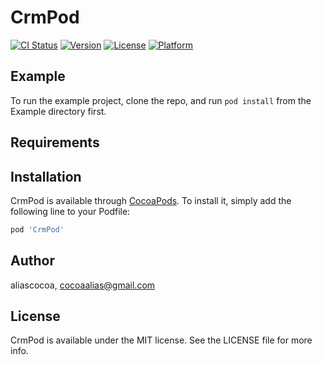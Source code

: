 # CrmPod

[![CI Status](http://img.shields.io/travis/aliascocoa/CrmPod.svg?style=flat)](https://travis-ci.org/aliascocoa/CrmPod)
[![Version](https://img.shields.io/cocoapods/v/CrmPod.svg?style=flat)](http://cocoapods.org/pods/CrmPod)
[![License](https://img.shields.io/cocoapods/l/CrmPod.svg?style=flat)](http://cocoapods.org/pods/CrmPod)
[![Platform](https://img.shields.io/cocoapods/p/CrmPod.svg?style=flat)](http://cocoapods.org/pods/CrmPod)

## Example

To run the example project, clone the repo, and run `pod install` from the Example directory first.

## Requirements

## Installation

CrmPod is available through [CocoaPods](http://cocoapods.org). To install
it, simply add the following line to your Podfile:

```ruby
pod 'CrmPod'
```

## Author

aliascocoa, cocoaalias@gmail.com

## License

CrmPod is available under the MIT license. See the LICENSE file for more info.
